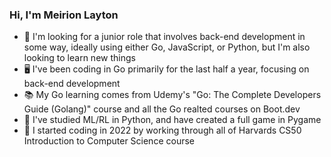 ### Hi, I'm Meirion Layton

- 🤝 I'm looking for a junior role that involves back-end development in some way, ideally using either Go, JavaScript, or Python, but I'm also looking to learn new things
- 🖥️ I've been coding in Go primarily for the last half a year, focusing on back-end development
- 📚 My Go learning comes from Udemy's "Go: The Complete Developers Guide (Golang)" course and all the Go realted courses on Boot.dev
- 🐍 I've studied ML/RL in Python, and have created a full game in Pygame
- 📑 I started coding in 2022 by working through all of Harvards CS50 Introduction to Computer Science course
